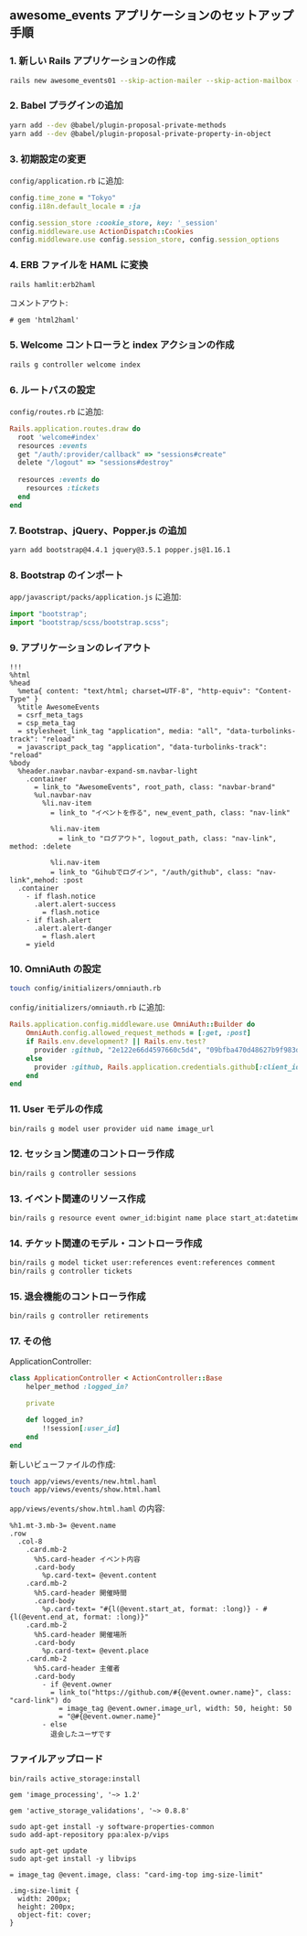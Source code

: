 ## awesome\_events アプリケーションのセットアップ手順

### 1. 新しい Rails アプリケーションの作成

```bash
rails new awesome_events01 --skip-action-mailer --skip-action-mailbox --skip-action-text --skip-action-cable
```

### 2. Babel プラグインの追加

```bash
yarn add --dev @babel/plugin-proposal-private-methods
yarn add --dev @babel/plugin-proposal-private-property-in-object
```

### 3. 初期設定の変更

`config/application.rb` に追加:

```ruby
config.time_zone = "Tokyo"
config.i18n.default_locale = :ja

config.session_store :cookie_store, key: '_session'
config.middleware.use ActionDispatch::Cookies
config.middleware.use config.session_store, config.session_options
```

### 4. ERB ファイルを HAML に変換

```bash
rails hamlit:erb2haml
```

コメントアウト:

```
# gem 'html2haml'
```

### 5. Welcome コントローラと index アクションの作成

```bash
rails g controller welcome index
```

### 6. ルートパスの設定

`config/routes.rb` に追加:

```ruby
Rails.application.routes.draw do
  root 'welcome#index'
  resources :events
  get "/auth/:provider/callback" => "sessions#create"
  delete "/logout" => "sessions#destroy"
  
  resources :events do
    resources :tickets
  end 
end
```

### 7. Bootstrap、jQuery、Popper.js の追加

```bash
yarn add bootstrap@4.4.1 jquery@3.5.1 popper.js@1.16.1
```

### 8. Bootstrap のインポート

`app/javascript/packs/application.js` に追加:

```javascript
import "bootstrap";
import "bootstrap/scss/bootstrap.scss";
```

### 9. アプリケーションのレイアウト

```haml
!!!
%html
%head
  %meta{ content: "text/html; charset=UTF-8", "http-equiv": "Content-Type" }
  %title AwesomeEvents
  = csrf_meta_tags
  = csp_meta_tag
  = stylesheet_link_tag "application", media: "all", "data-turbolinks-track": "reload"
  = javascript_pack_tag "application", "data-turbolinks-track": "reload"
%body
  %header.navbar.navbar-expand-sm.navbar-light
    .container
      = link_to "AwesomeEvents", root_path, class: "navbar-brand"
      %ul.navbar-nav
        %li.nav-item
          = link_to "イベントを作る", new_event_path, class: "nav-link"

          %li.nav-item
            = link_to "ログアウト", logout_path, class: "nav-link", method: :delete

          %li.nav-item
          = link_to "Gihubでログイン", "/auth/github", class: "nav-link",mehod: :post
  .container
    - if flash.notice
      .alert.alert-success
        = flash.notice
    - if flash.alert
      .alert.alert-danger
        = flash.alert
    = yield
```

### 10. OmniAuth の設定

```bash
touch config/initializers/omniauth.rb
```

`config/initializers/omniauth.rb` に追加:

```ruby
Rails.application.config.middleware.use OmniAuth::Builder do
    OmniAuth.config.allowed_request_methods = [:get, :post]
    if Rails.env.development? || Rails.env.test?
      provider :github, "2e122e66d4597660c5d4", "09bfba470d48627b9f983d91b85c845567fe583c"
    else
      provider :github, Rails.application.credentials.github[:client_id], Rails.application.credentials.github[:client_secret]
    end
end
```

### 11. User モデルの作成

```bash
bin/rails g model user provider uid name image_url
```

### 12. セッション関連のコントローラ作成

```bash
bin/rails g controller sessions
```

### 13. イベント関連のリソース作成

```bash
bin/rails g resource event owner_id:bigint name place start_at:datetime end_at:datetime content:text
```

### 14. チケット関連のモデル・コントローラ作成

```bash
bin/rails g model ticket user:references event:references comment
bin/rails g controller tickets
```

### 15. 退会機能のコントローラ作成

```bash
bin/rails g controller retirements
```

### 17. その他

ApplicationController:

```ruby
class ApplicationController < ActionController::Base
    helper_method :logged_in?

    private

    def logged_in?
        !!session[:user_id]
    end
end
```

新しいビューファイルの作成:

```bash
touch app/views/events/new.html.haml
touch app/views/events/show.html.haml
```

`app/views/events/show.html.haml` の内容:

```haml
%h1.mt-3.mb-3= @event.name
.row
  .col-8
    .card.mb-2
      %h5.card-header イベント内容
      .card-body
        %p.card-text= @event.content
    .card.mb-2
      %h5.card-header 開催時間
      .card-body
        %p.card-text= "#{l(@event.start_at, format: :long)} - #{l(@event.end_at, format: :long)}"
    .card.mb-2
      %h5.card-header 開催場所
      .card-body
        %p.card-text= @event.place
    .card.mb-2
      %h5.card-header 主催者
      .card-body
        - if @event.owner
          = link_to("https://github.com/#{@event.owner.name}", class: "card-link") do
            = image_tag @event.owner.image_url, width: 50, height: 50
            = "@#{@event.owner.name}"
        - else
          退会したユーザです
```

### ファイルアップロード

```
bin/rails active_storage:install
```

```
gem 'image_processing', '~> 1.2'
```

```
gem 'active_storage_validations', '~> 0.8.8'
```

```
sudo apt-get install -y software-properties-common
sudo add-apt-repository ppa:alex-p/vips

sudo apt-get update
sudo apt-get install -y libvips
```

```
= image_tag @event.image, class: "card-img-top img-size-limit"

.img-size-limit {
  width: 200px;
  height: 200px;
  object-fit: cover;
}
```

